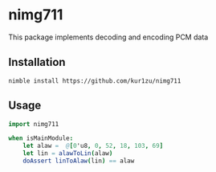 # nimg711

This package implements decoding and encoding PCM data

## Installation

```nimble install https://github.com/kur1zu/nimg711```

## Usage

```nim
import nimg711

when isMainModule:
    let alaw =  @[0'u8, 0, 52, 18, 103, 69]
    let lin = alawToLin(alaw)
    doAssert linToAlaw(lin) == alaw
```
